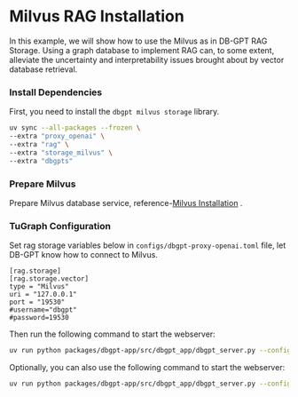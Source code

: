 # Milvus RAG Installation


In this example, we will show how to use the Milvus as in DB-GPT RAG Storage. Using a graph database to implement RAG can, to some extent, alleviate the uncertainty and interpretability issues brought about by vector database retrieval.


### Install Dependencies

First, you need to install the `dbgpt milvus storage` library.

```bash
uv sync --all-packages --frozen \
--extra "proxy_openai" \
--extra "rag" \
--extra "storage_milvus" \
--extra "dbgpts"
````

### Prepare Milvus

Prepare Milvus database service, reference-[Milvus Installation](https://milvus.io/docs/install_standalone-docker-compose.md) .


### TuGraph Configuration

Set rag storage variables below in `configs/dbgpt-proxy-openai.toml` file, let DB-GPT know how to connect to Milvus.

```
[rag.storage]
[rag.storage.vector]
type = "Milvus"
uri = "127.0.0.1"
port = "19530"
#username="dbgpt"
#password=19530
```

Then run the following command to start the webserver:
```bash
uv run python packages/dbgpt-app/src/dbgpt_app/dbgpt_server.py --config configs/dbgpt-proxy-openai.toml
```

Optionally, you can also use the following command to start the webserver:
```bash
uv run python packages/dbgpt-app/src/dbgpt_app/dbgpt_server.py --config configs/dbgpt-proxy-openai.toml
```